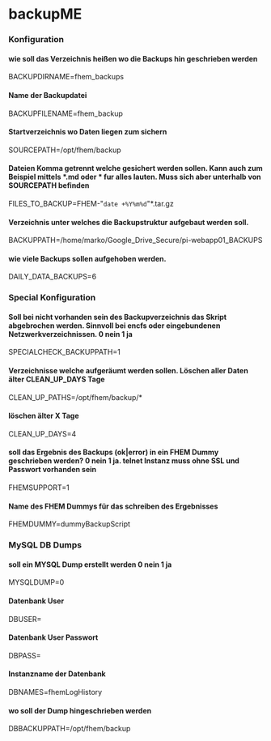 # backupME
### Konfiguration
#### wie soll das Verzeichnis heißen wo die Backups hin geschrieben werden
BACKUPDIRNAME=fhem_backups

#### Name der Backupdatei
BACKUPFILENAME=fhem_backup

#### Startverzeichnis wo Daten liegen zum sichern
SOURCEPATH=/opt/fhem/backup

#### Dateien Komma getrennt welche gesichert werden sollen. Kann auch zum Beispiel mittels *.md oder * fur alles lauten. Muss sich aber unterhalb von SOURCEPATH befinden
FILES_TO_BACKUP=FHEM-"`date +%Y%m%d`"*.tar.gz

#### Verzeichnis unter welches die Backupstruktur aufgebaut werden soll.
BACKUPPATH=/home/marko/Google_Drive_Secure/pi-webapp01_BACKUPS

#### wie viele Backups sollen aufgehoben werden.
DAILY_DATA_BACKUPS=6


### Special Konfiguration
#### Soll bei nicht vorhanden sein des Backupverzeichnis das Skript abgebrochen werden. Sinnvoll bei encfs oder eingebundenen Netzwerkverzeichnissen. 0 nein 1 ja
SPECIALCHECK_BACKUPPATH=1

#### Verzeichnisse welche aufgeräumt werden sollen. Löschen aller Daten älter CLEAN_UP_DAYS Tage
CLEAN_UP_PATHS=/opt/fhem/backup/*

#### löschen älter X Tage
CLEAN_UP_DAYS=4

#### soll das Ergebnis des Backups (ok|error) in ein FHEM Dummy geschrieben werden? 0 nein 1 ja. telnet Instanz muss ohne SSL und Passwort vorhanden sein
FHEMSUPPORT=1

#### Name des FHEM Dummys für das schreiben des Ergebnisses
FHEMDUMMY=dummyBackupScript


### MySQL DB Dumps
#### soll ein MYSQL Dump erstellt werden  0 nein 1 ja
MYSQLDUMP=0

#### Datenbank User
DBUSER=

#### Datenbank User Passwort
DBPASS=

#### Instanzname der Datenbank
DBNAMES=fhemLogHistory

#### wo soll der Dump hingeschrieben werden
DBBACKUPPATH=/opt/fhem/backup
